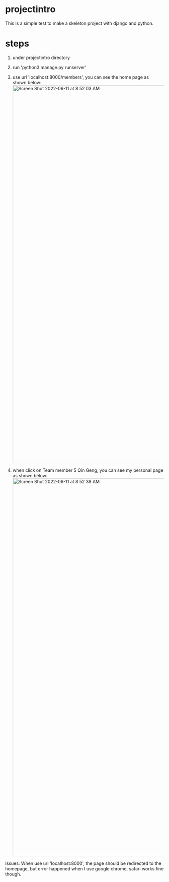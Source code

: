 # projectintro
This is a simple test to make a skeleton project with django and python.

# steps
1. under projectintro directory
2. run 'python3 manage.py runserver'
3. use url 'localhost:8000/members', you can see the home page as shown below:
   <img width="1200" alt="Screen Shot 2022-06-11 at 8 52 03 AM" src="https://user-images.githubusercontent.com/59033589/173195498-7bc547c0-abef-418f-b32a-def850185add.png">

4. when click on Team member 5 Qin Geng, you can see my personal page as shown below:
   <img width="1200" alt="Screen Shot 2022-06-11 at 8 52 38 AM" src="https://user-images.githubusercontent.com/59033589/173195535-21343e26-3351-4430-9fee-0c677a60d892.png">

Issues: When use url 'localhost:8000', the page should be redirected to the homepage, but error happened when I use google chrome, safari works fine though.
